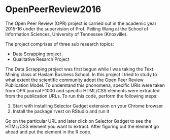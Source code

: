 # OpenPeerReview2016

The Open Peer Review (OPR) project is carried out in the academic year 2015-16 under the supervision of Prof. Peiling Wang at the School of Information Sciences, University of Tennessee (Knoxville).

The project comprises of three sub research topics:
  - Data Scrapping project
  - Qualitative Resarch Project 

The Data Scrapping project was first begun while I was taking the Text Mining class at Haslam Business School. In this project I tried to study to what extent the scientific community adopt the Open Peer Review Publication Model. To understand this phonomena, specific URls were taken from OPR journal F1000 and specific HTML/CSS elements were extracted from the publication URLs. To run this code, perform the following steps:

  1. Start with installing Selector Gadget extension on your Chrome browser
  2. Install the package rvest on RStudio and run it
  
 Go on the particular URL and later click on Selector Gadget to see the HTML/CSS element you want to extract. After figuring out the element go ahead and put the element in the R code. 
